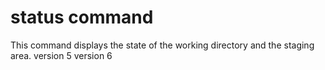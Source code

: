 status command
==============

This command displays the state of the working directory and the staging area.
version 5
version 6   
